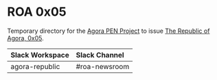 # ROA 0x05
Temporary directory for the [Agora PEN Project](https://github.com/agorahub/AIPs/projects/1) to issue [The Republic of Agora, 0x05](https://github.com/agorahub/pen0/releases/tag/0x05).

| Slack Workspace | Slack Channel |
| :-------------- | :------------ |
| agora-republic  | #roa-newsroom |
